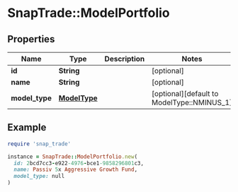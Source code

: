 # SnapTrade::ModelPortfolio

## Properties

| Name | Type | Description | Notes |
| ---- | ---- | ----------- | ----- |
| **id** | **String** |  | [optional] |
| **name** | **String** |  | [optional] |
| **model_type** | [**ModelType**](ModelType.md) |  | [optional][default to ModelType::NMINUS_1] |

## Example

```ruby
require 'snap_trade'

instance = SnapTrade::ModelPortfolio.new(
  id: 2bcd7cc3-e922-4976-bce1-9858296801c3,
  name: Passiv 5x Aggressive Growth Fund,
  model_type: null
)
```


